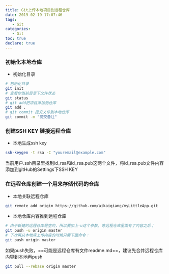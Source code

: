 ```yaml
---
title: Git上传本地项目到远程仓库
date: 2019-02-19 17:07:46
tags:
   - Git
categories:
   - Git
toc: true
declare: true
---
```


### 初始化本地仓库
- 初始化目录
```bash
# 初始化目录
git init
# 查看你当前目录下文件状态
git status
# git add把项目添加到仓库
git add .
# git commit 提交文件到本地仓库
git commit -m "提交备注"
```

### 创建SSH KEY 链接远程仓库

- 本地生成ssh key
```bash
ssh-keygen -t rsa -C "youremail@example.com"
```
当前用户.ssh目录里找到id_rsa和id_rsa.pub这两个文件，将id_rsa.pub文件内容添加到gitHub的Settings下SSH KEY


### 在远程仓库创建一个用来存储代码的仓库
- 本地关联远程仓库
```bash
git remote add origin https://github.com/aikaiqiang/myLittleApp.git
```
- 本地仓库内容推到远程仓库
```bash
# 由于新建的远程仓库是空的，所以要加上-u这个参数，等远程仓库里面有了内容之后；
git push -u origin master
# 下次再从本地库上传内容的时候只需下面命令：
git push origin master
```

如果push失败，==可能是远程仓库有文件readme.md==，建议先合并远程仓库内容到本地再push
```bash
git pull --rebase origin master
```